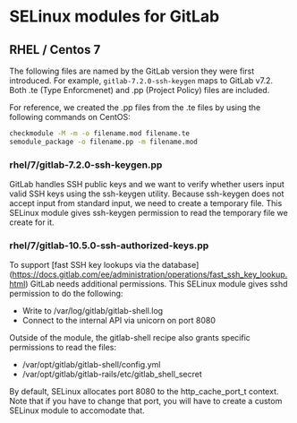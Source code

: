 # SELinux modules for GitLab

## RHEL / Centos 7

The following files are named by the GitLab version they were first
introduced. For example, `gitlab-7.2.0-ssh-keygen` maps to GitLab v7.2. Both
.te (Type Enforcmenet) and .pp (Project Policy) files are included.

For reference, we created the .pp files from the .te files by using the
following commands on CentOS:

```sh
checkmodule -M -m -o filename.mod filename.te
semodule_package -o filename.pp -m filename.mod
```

### rhel/7/gitlab-7.2.0-ssh-keygen.pp

GitLab handles SSH public keys and we want to verify whether users input valid
SSH keys using the ssh-keygen utility. Because ssh-keygen does not accept input
from standard input, we need to create a temporary file. This SELinux module
gives ssh-keygen permission to read the temporary file we create for it.

### rhel/7/gitlab-10.5.0-ssh-authorized-keys.pp

To support [fast SSH key lookups via the database]
(https://docs.gitlab.com/ee/administration/operations/fast_ssh_key_lookup.html)
GitLab needs additional permissions. This SELinux module gives sshd
permission to do the following:

* Write to /var/log/gitlab/gitlab-shell.log
* Connect to the internal API via unicorn on port 8080

Outside of the module, the gitlab-shell recipe also grants specific
permissions to read the files:

* /var/opt/gitlab/gitlab-shell/config.yml
* /var/opt/gitlab/gitlab-rails/etc/gitlab_shell_secret

By default, SELinux allocates port 8080 to the http_cache_port_t context.
Note that if you have to change that port, you will have to create a custom
SELinux module to accomodate that.
